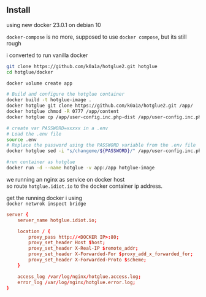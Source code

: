 ## Install 
using new docker 23.0.1 on debian 10

`docker-compose` is no more, supposed to use `docker compose`, but its still rough

i converted to run vanilla docker
```bash
git clone https://github.com/k0a1a/hotglue2.git hotglue
cd hotglue/docker

docker volume create app

# Build and configure the hotglue container
docker build -t hotglue-image .
docker hotglue git clone https://github.com/k0a1a/hotglue2.git /app/
docker hotglue chmod -R 0777 /app/content
docker hotglue cp /app/user-config.inc.php-dist /app/user-config.inc.php

# create var PASSWORD=xxxxx in a .env
# Load the .env file
source .env
# Replace the password using the PASSWORD variable from the .env file
docker hotglue sed -i "s/changeme/${PASSWORD}/" /app/user-config.inc.php

#run container as hotglue
docker run -d --name hotglue -v app:/app hotglue-image
```

we running an nginx as service on docker host  
so route `hotglue.idiot.io` to the docker container ip address.  

get the running docker i using   
`docker netwrok inspect bridge`

```conf
server {
    server_name hotglue.idiot.io;

    location / {
        proxy_pass http://<DOCKER IP>:80;
        proxy_set_header Host $host;
        proxy_set_header X-Real-IP $remote_addr;
        proxy_set_header X-Forwarded-For $proxy_add_x_forwarded_for;
        proxy_set_header X-Forwarded-Proto $scheme;
    }

    access_log /var/log/nginx/hotglue.access.log;
    error_log /var/log/nginx/hotglue.error.log;
}
```